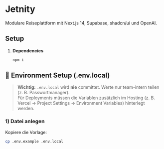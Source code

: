 # Jetnity

Modulare Reiseplattform mit Next.js 14, Supabase, shadcn/ui und OpenAI.

## Setup

1. **Dependencies**
   ```bash
   npm i

## 🔐 Environment Setup (.env.local)

> **Wichtig:** `.env.local` wird **nie** committet. Werte nur team-intern teilen (z. B. Passwortmanager).  
> Für Deployments müssen die Variablen zusätzlich im Hosting (z. B. Vercel → Project Settings → Environment Variables) hinterlegt werden.

### 1) Datei anlegen
Kopiere die Vorlage:
```bash
cp .env.example .env.local
